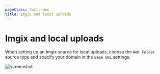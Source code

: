 ```yaml
---
pageClass: twill-doc
title: Imgix and local uploads
---
```


# Imgix and local uploads


When setting up an Imgix source for local uploads, choose the `Web Folder` source type and specify your domain in the `Base URL` settings.

![screenshot](/docs/_media/imgix_source.png)



